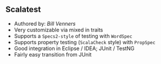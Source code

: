 ## Scalatest

- Authored by: *Bill Venners*
- Very customizable via mixed in traits
- Supports a `Specs2-style` of testing with `WordSpec`
- Supports property testing (`ScalaCheck` style) with `PropSpec`
- Good integration in Eclipse / IDEA; JUnit / TestNG
- Fairly easy transition from JUnit
